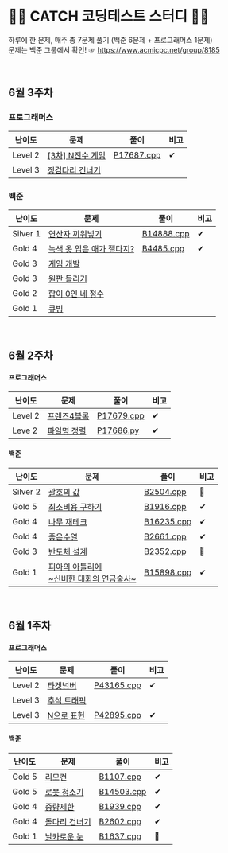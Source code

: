 # 👩‍💻 CATCH 코딩테스트 스터디 👨‍💻

하루에 한 문제, 매주 총 7문제 풀기 (백준 6문제 + 프로그래머스 1문제)<br>
문제는 백준 그룹에서 확인! ☞ https://www.acmicpc.net/group/8185



<br>

## 6월 3주차

### 프로그래머스

| 난이도  | 문제                                                         | 풀이                                | 비고 |
| ------- | ------------------------------------------------------------ | ----------------------------------- | ---- |
| Level 2 | [[3차] N진수 게임](https://programmers.co.kr/learn/courses/30/lessons/17687) | [P17687.cpp](June%203rd/P17687.cpp) | ✔    |
| Level 3 | [징검다리 건너기](https://programmers.co.kr/learn/courses/30/lessons/64062) |                                     |      |

### 백준

| 난이도   | 문제                                                         | 풀이                                | 비고 |
| -------- | ------------------------------------------------------------ | ----------------------------------- | ---- |
| Silver 1 | [연산자 끼워넣기](https://www.acmicpc.net/problem/14888)     | [B14888.cpp](June%203rd/B14888.cpp) | ✔    |
| Gold 4   | [녹색 옷 입은 애가 젤다지?](https://www.acmicpc.net/problem/4485) | [B4485.cpp](June%203rd/B4485.cpp)   | ✔    |
| Gold 3   | [게임 개발](https://www.acmicpc.net/problem/1516)            |                                     |      |
| Gold 3   | [원판 돌리기](https://www.acmicpc.net/problem/17822)         |                                     |      |
| Gold 2   | [합이 0인 네 정수](https://www.acmicpc.net/problem/7453)     |                                     |      |
| Gold 1   | [큐빙](https://www.acmicpc.net/problem/5373)                 |                                     |      |

<br>

## 6월 2주차

#### 프로그래머스

| 난이도  | 문제                                                         | 풀이                                | 비고 |
| ------- | ------------------------------------------------------------ | ----------------------------------- | ---- |
| Level 2 | [프렌즈4블록](https://programmers.co.kr/learn/courses/30/lessons/17679) | [P17679.cpp](June%202nd/P17679.cpp) | ✔    |
| Leve 2  | [파일명 정렬](https://programmers.co.kr/learn/courses/30/lessons/17686) | [P17686.py](June%202nd/P17686.py)   | ✔    |

#### 백준

| 난이도   | 문제                                                         | 풀이                                | 비고 |
| -------- | ------------------------------------------------------------ | ----------------------------------- | ---- |
| Silver 2 | [괄호의 값](https://www.acmicpc.net/problem/2504)            | [B2504.cpp](June%202nd/B2504.cpp)   | 🔎    |
| Gold 5   | [최소비용 구하기](https://www.acmicpc.net/problem/1916)      | [B1916.cpp](June%202nd/B1916.cpp)   | ✔    |
| Gold 4   | [나무 재테크](https://www.acmicpc.net/problem/16235)         | [B16235.cpp](June%202nd/B16235.cpp) | ✔    |
| Gold 4   | [좋은수열](https://www.acmicpc.net/problem/2661)             | [B2661.cpp](June%202nd/B2661.cpp)   | ✔    |
| Gold 3   | [반도체 설계](https://www.acmicpc.net/problem/2352)          | [B2352.cpp](June%202nd/B2352.cpp)   | 🔎    |
| Gold 1   | [피아의 아틀리에<br>\~신비한 대회의 연금술사\~](https://www.acmicpc.net/problem/15898) | [B15898.cpp](June%202nd/B15898.cpp) | ✔    |

<br>

## 6월 1주차

#### 프로그래머스

| 난이도  | 문제                                                         | 풀이                                | 비고 |
| ------- | ------------------------------------------------------------ | ----------------------------------- | ---- |
| Level 2 | [타겟넘버](https://programmers.co.kr/learn/courses/30/lessons/43165) | [P43165.cpp](June%201st/P43165.cpp) | ✔    |
| Level 3 | [추석 트래픽](https://programmers.co.kr/learn/courses/30/lessons/17676) |                                     |      |
| Level 3 | [N으로 표현](https://programmers.co.kr/learn/courses/30/lessons/42895) | [P42895.cpp](June%201st/P42895.cpp) | ✔    |

#### 백준

| 난이도 | 문제                                                  | 풀이                                | 비고 |
| ------ | ----------------------------------------------------- | ----------------------------------- | ---- |
| Gold 5 | [리모컨](https://www.acmicpc.net/problem/1107)        | [B1107.cpp](June%201st/B1107.cpp)   | ✔    |
| Gold 5 | [로봇 청소기](https://www.acmicpc.net/problem/14503)  | [B14503.cpp](June%201st/B14503.cpp) | ✔    |
| Gold 4 | [중량제한](https://www.acmicpc.net/problem/1939)      | [B1939.cpp](June%201st/B1939.cpp)   | ✔    |
| Gold 4 | [돌다리 건너기](https://www.acmicpc.net/problem/2602) | [B2602.cpp](June%201st/B2602.cpp)   | ✔    |
| Gold 1 | [날카로운 눈](https://www.acmicpc.net/problem/1637)   | [B1637.cpp](June%201st/B1637.cpp)   | 🔎    |


